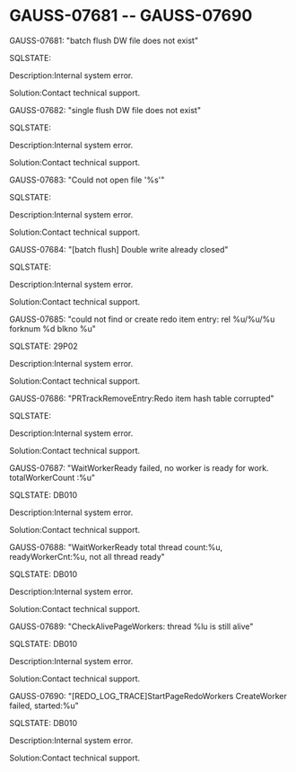 # GAUSS-07681 -- GAUSS-07690<a name="EN-US_TOPIC_0000001242419097"></a>

GAUSS-07681: "batch flush DW file does not exist"

SQLSTATE:

Description:Internal system error.

Solution:Contact technical support.

GAUSS-07682: "single flush DW file does not exist"

SQLSTATE:

Description:Internal system error.

Solution:Contact technical support.

GAUSS-07683: "Could not open file '%s'"

SQLSTATE:

Description:Internal system error.

Solution:Contact technical support.

GAUSS-07684: "\[batch flush\] Double write already closed"

SQLSTATE:

Description:Internal system error.

Solution:Contact technical support.

GAUSS-07685: "could not find or create redo item entry: rel %u/%u/%u forknum %d blkno %u"

SQLSTATE: 29P02

Description:Internal system error.

Solution:Contact technical support.

GAUSS-07686: "PRTrackRemoveEntry:Redo item hash table corrupted"

SQLSTATE:

Description:Internal system error.

Solution:Contact technical support.

GAUSS-07687: "WaitWorkerReady failed, no worker is ready for work. totalWorkerCount :%u"

SQLSTATE: DB010

Description:Internal system error.

Solution:Contact technical support.

GAUSS-07688: "WaitWorkerReady total thread count:%u, readyWorkerCnt:%u, not all thread ready"

SQLSTATE: DB010

Description:Internal system error.

Solution:Contact technical support.

GAUSS-07689: "CheckAlivePageWorkers: thread %lu is still alive"

SQLSTATE: DB010

Description:Internal system error.

Solution:Contact technical support.

GAUSS-07690: "\[REDO\_LOG\_TRACE\]StartPageRedoWorkers CreateWorker failed, started:%u"

SQLSTATE: DB010

Description:Internal system error.

Solution:Contact technical support.

